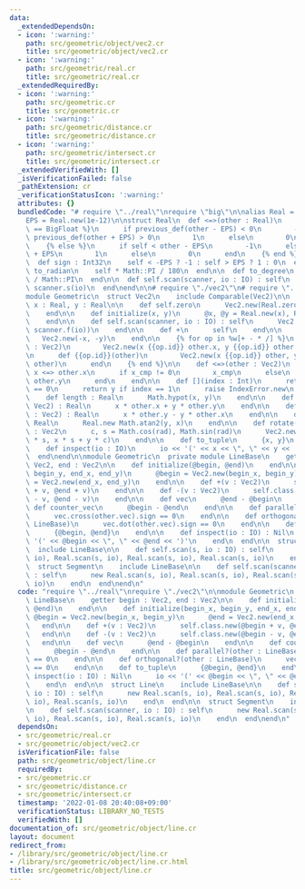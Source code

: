 ```yaml
---
data:
  _extendedDependsOn:
  - icon: ':warning:'
    path: src/geometric/object/vec2.cr
    title: src/geometric/object/vec2.cr
  - icon: ':warning:'
    path: src/geometric/real.cr
    title: src/geometric/real.cr
  _extendedRequiredBy:
  - icon: ':warning:'
    path: src/geometric.cr
    title: src/geometric.cr
  - icon: ':warning:'
    path: src/geometric/distance.cr
    title: src/geometric/distance.cr
  - icon: ':warning:'
    path: src/geometric/intersect.cr
    title: src/geometric/intersect.cr
  _extendedVerifiedWith: []
  _isVerificationFailed: false
  _pathExtension: cr
  _verificationStatusIcon: ':warning:'
  attributes: {}
  bundledCode: "# require \"../real\"\nrequire \"big\"\n\nalias Real = BigFloat\n\
    EPS = Real.new(1e-12)\n\nstruct Real\n  def <=>(other : Real)\n    {% if Real\
    \ == BigFloat %}\n      if previous_def(other - EPS) < 0\n        -1\n      elsif\
    \ previous_def(other + EPS) > 0\n        1\n      else\n        0\n      end\n\
    \    {% else %}\n      if self < other - EPS\n        -1\n      elsif self > other\
    \ + EPS\n        1\n      else\n        0\n      end\n    {% end %}\n  end\n\n\
    \  def sign : Int32\n    self < -EPS ? -1 : self > EPS ? 1 : 0\n  end\n\n  def\
    \ to_radian\n    self * Math::PI / 180\n  end\n\n  def to_degree\n    self * 180\
    \ / Math::PI\n  end\n\n  def self.scan(scanner, io : IO) : self\n    Real.new\
    \ scanner.s(io)\n  end\nend\n\n# require \"./vec2\"\n# require \"../real\"\n\n\
    module Geometric\n  struct Vec2\n    include Comparable(Vec2)\n\n    property\
    \ x : Real, y : Real\n\n    def self.zero\n      Vec2.new(Real.zero, Real.zero)\n\
    \    end\n\n    def initialize(x, y)\n      @x, @y = Real.new(x), Real.new(y)\n\
    \    end\n\n    def self.scan(scanner, io : IO) : self\n      Vec2.new(scanner.f(io),\
    \ scanner.f(io))\n    end\n\n    def +\n      self\n    end\n\n    def -\n   \
    \   Vec2.new(-x, -y)\n    end\n\n    {% for op in %w[+ - * /] %}\n      def {{op.id}}(other\
    \ : Vec2)\n        Vec2.new(x {{op.id}} other.x, y {{op.id}} other.y)\n      end\n\
    \n      def {{op.id}}(other)\n        Vec2.new(x {{op.id}} other, y {{op.id}}\
    \ other)\n      end\n    {% end %}\n\n    def <=>(other : Vec2)\n      x_cmp =\
    \ x <=> other.x\n      if x_cmp != 0\n        x_cmp\n      else\n        y <=>\
    \ other.y\n      end\n    end\n\n    def [](index : Int)\n      return x if index\
    \ == 0\n      return y if index == 1\n      raise IndexError.new\n    end\n\n\
    \    def length : Real\n      Math.hypot(x, y)\n    end\n\n    def dot(other :\
    \ Vec2) : Real\n      x * other.x + y * other.y\n    end\n\n    def cross(other\
    \ : Vec2) : Real\n      x * other.y - y * other.x\n    end\n\n    def angle :\
    \ Real\n      Real.new Math.atan2(y, x)\n    end\n\n    def rotate(rad : Real)\
    \ : Vec2\n      c, s = Math.cos(rad), Math.sin(rad)\n      Vec2.new(x * c - y\
    \ * s, x * s + y * c)\n    end\n\n    def to_tuple\n      {x, y}\n    end\n\n\
    \    def inspect(io : IO)\n      io << '(' << x << \", \" << y << ')'\n    end\n\
    \  end\nend\n\nmodule Geometric\n  private module LineBase\n    getter begin :\
    \ Vec2, end : Vec2\n\n    def initialize(@begin, @end)\n    end\n\n    def initialize(begin_x,\
    \ begin_y, end_x, end_y)\n      @begin = Vec2.new(begin_x, begin_y)\n      @end\
    \ = Vec2.new(end_x, end_y)\n    end\n\n    def +(v : Vec2)\n      self.class.new(@begin\
    \ + v, @end + v)\n    end\n\n    def -(v : Vec2)\n      self.class.new(@begin\
    \ - v, @end - v)\n    end\n\n    def vec\n      @end - @begin\n    end\n\n   \
    \ def counter_vec\n      @begin - @end\n    end\n\n    def parallel?(other : LineBase)\n\
    \      vec.cross(other.vec).sign == 0\n    end\n\n    def orthogonal?(other :\
    \ LineBase)\n      vec.dot(other.vec).sign == 0\n    end\n\n    def to_tuple\n\
    \      {@begin, @end}\n    end\n\n    def inspect(io : IO) : Nil\n      io <<\
    \ '(' << @begin << \", \" << @end << ')'\n    end\n  end\n\n  struct Line\n  \
    \  include LineBase\n\n    def self.scan(s, io : IO) : self\n      new Real.scan(s,\
    \ io), Real.scan(s, io), Real.scan(s, io), Real.scan(s, io)\n    end\n  end\n\n\
    \  struct Segment\n    include LineBase\n\n    def self.scan(scanner, io : IO)\
    \ : self\n      new Real.scan(s, io), Real.scan(s, io), Real.scan(s, io), Real.scan(s,\
    \ io)\n    end\n  end\nend\n"
  code: "require \"../real\"\nrequire \"./vec2\"\n\nmodule Geometric\n  private module\
    \ LineBase\n    getter begin : Vec2, end : Vec2\n\n    def initialize(@begin,\
    \ @end)\n    end\n\n    def initialize(begin_x, begin_y, end_x, end_y)\n     \
    \ @begin = Vec2.new(begin_x, begin_y)\n      @end = Vec2.new(end_x, end_y)\n \
    \   end\n\n    def +(v : Vec2)\n      self.class.new(@begin + v, @end + v)\n \
    \   end\n\n    def -(v : Vec2)\n      self.class.new(@begin - v, @end - v)\n \
    \   end\n\n    def vec\n      @end - @begin\n    end\n\n    def counter_vec\n\
    \      @begin - @end\n    end\n\n    def parallel?(other : LineBase)\n      vec.cross(other.vec).sign\
    \ == 0\n    end\n\n    def orthogonal?(other : LineBase)\n      vec.dot(other.vec).sign\
    \ == 0\n    end\n\n    def to_tuple\n      {@begin, @end}\n    end\n\n    def\
    \ inspect(io : IO) : Nil\n      io << '(' << @begin << \", \" << @end << ')'\n\
    \    end\n  end\n\n  struct Line\n    include LineBase\n\n    def self.scan(s,\
    \ io : IO) : self\n      new Real.scan(s, io), Real.scan(s, io), Real.scan(s,\
    \ io), Real.scan(s, io)\n    end\n  end\n\n  struct Segment\n    include LineBase\n\
    \n    def self.scan(scanner, io : IO) : self\n      new Real.scan(s, io), Real.scan(s,\
    \ io), Real.scan(s, io), Real.scan(s, io)\n    end\n  end\nend\n"
  dependsOn:
  - src/geometric/real.cr
  - src/geometric/object/vec2.cr
  isVerificationFile: false
  path: src/geometric/object/line.cr
  requiredBy:
  - src/geometric.cr
  - src/geometric/distance.cr
  - src/geometric/intersect.cr
  timestamp: '2022-01-08 20:40:08+09:00'
  verificationStatus: LIBRARY_NO_TESTS
  verifiedWith: []
documentation_of: src/geometric/object/line.cr
layout: document
redirect_from:
- /library/src/geometric/object/line.cr
- /library/src/geometric/object/line.cr.html
title: src/geometric/object/line.cr
---
```

